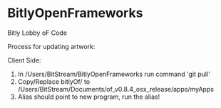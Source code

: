 # BitlyOpenFrameworks

Bitly Lobby oF Code

Process for updating artwork:

Client Side:
1. In /Users/BitStream/BitlyOpenFrameworks run command 'git pull'
2. Copy/Replace bitlyOf/ to /Users/BitStream/Documents/of_v0.8.4_osx_release/apps/myApps
3. Alias should point to new program, run the alias!
